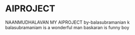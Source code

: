 # AIPROJECT
NAANMUDHALAVAN
MY AIPROJECT
by-balasubramanian k
balasubramaniam is a wonderful man
baskaran is funny boy
